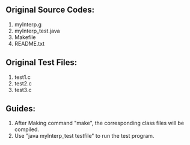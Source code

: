 ## Original Source Codes:
1. myInterp.g 
2. myInterp_test.java 
3. Makefile 
4. README.txt
## Original Test Files:
1. test1.c 
2. test2.c 
3. test3.c

## Guides:
1. After Making command "make", the corresponding class files will be compiled.
2. Use "java myInterp_test testfile" to run the test program.

